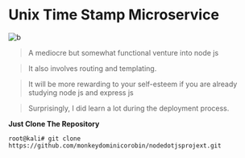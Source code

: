 Unix Time Stamp Microservice
============================
![b](https://cloud.githubusercontent.com/assets/11310584/26030694/82a63ed6-388c-11e7-9e3d-3dad0c0b9320.jpg)
>A mediocre but somewhat functional venture into node js

>It also involves routing and templating.

>It will be more rewarding to your self-esteem if you are already studying node js and express js

>Surprisingly, I did learn a lot during the deployment process.

**Just Clone The Repository**

```root@kali# git clone https://github.com/monkeydominicorobin/nodedotjsprojext.git```


